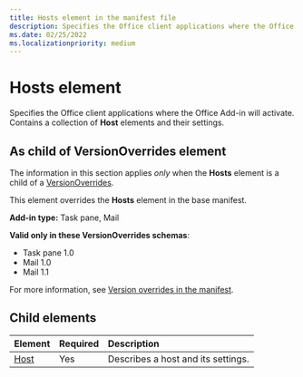 ```yaml
---
title: Hosts element in the manifest file
description: Specifies the Office client applications where the Office Add-in will activate.
ms.date: 02/25/2022
ms.localizationpriority: medium
---
```


# Hosts element

Specifies the Office client applications where the Office Add-in will activate. Contains a collection of **Host** elements and their settings. 

## As child of VersionOverrides element

The information in this section applies *only* when the **Hosts** element is a child of a [VersionOverrides](versionoverrides.md).

This element overrides the **Hosts** element in the base manifest.

**Add-in type:** Task pane, Mail

**Valid only in these VersionOverrides schemas**:

- Task pane 1.0
- Mail 1.0
- Mail 1.1

For more information, see [Version overrides in the manifest](../../develop/add-in-manifests.md#version-overrides-in-the-manifest).

## Child elements

|  Element |  Required  |  Description  |
|:-----|:-----|:-----|
|  [Host](host.md)    |  Yes   |  Describes a host and its settings. |

